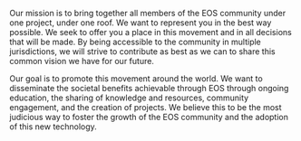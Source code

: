Our mission is to bring together all members of the EOS community under one project, under one roof. We want to represent you in the best way possible. We seek to offer you a place in this movement and in all decisions that will be made. By being accessible to the community in multiple jurisdictions, we will strive to contribute as best as we can to share this common vision we have for our future.

Our goal is to promote this movement around the world. We want to disseminate the societal benefits achievable through EOS through ongoing education, the sharing of knowledge and resources, community engagement, and the creation of projects. We believe this to be the most judicious way to foster the growth of the EOS community and the adoption of this new technology.